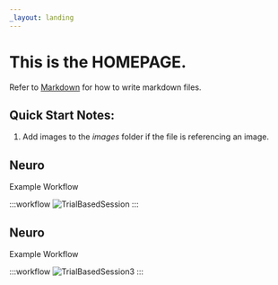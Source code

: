```yaml
---
_layout: landing
---
```


# This is the **HOMEPAGE**.

Refer to [Markdown](http://daringfireball.net/projects/markdown/) for how to write markdown files.

## Quick Start Notes:

1. Add images to the *images* folder if the file is referencing an image.

## Neuro

Example Workflow

:::workflow
![TrialBasedSession](/workflows/TrialBasedSession.bonsai)
:::


## Neuro

Example Workflow

:::workflow
![TrialBasedSession3](/workflows/testing2/TrialBasedSession3.bonsai)
:::
